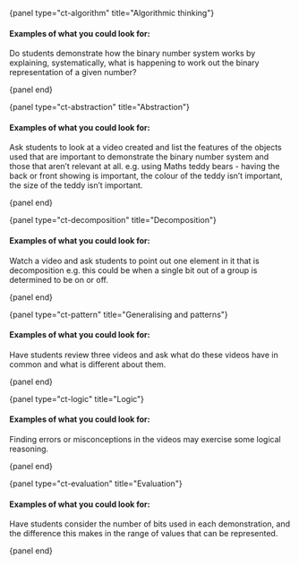 {panel type="ct-algorithm" title="Algorithmic thinking"}

#### Examples of what you could look for:

Do students demonstrate how the binary number system works by explaining, systematically, what is happening to work out the binary representation of a given number?

{panel end}

{panel type="ct-abstraction" title="Abstraction"}

#### Examples of what you could look for:

Ask students to look at a video created and  list the features of the objects used that are important to demonstrate the binary number system and those that aren’t relevant at all. e.g. using Maths teddy bears - having the back or front showing is important, the colour of the teddy isn’t important, the size of the teddy isn’t important.

{panel end}

{panel type="ct-decomposition" title="Decomposition"}

#### Examples of what you could look for:

Watch a video and ask students to point out one element in it that is decomposition e.g.  this could be when a single bit out of a group is determined to be on or off.

{panel end}

{panel type="ct-pattern" title="Generalising and patterns"}

#### Examples of what you could look for:

Have students review three videos and ask what do these videos have in common and what is different about them.

{panel end}

{panel type="ct-logic" title="Logic"}

#### Examples of what you could look for:

Finding errors or misconceptions in the videos may exercise some logical reasoning.

{panel end}

{panel type="ct-evaluation" title="Evaluation"}

#### Examples of what you could look for:

Have students consider the number of bits used in each demonstration, and the difference this makes in the range of values that can be represented.

{panel end}
